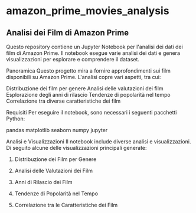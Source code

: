 # amazon_prime_movies_analysis


## Analisi dei Film di Amazon Prime
Questo repository contiene un Jupyter Notebook per l'analisi dei dati dei film di Amazon Prime. Il notebook esegue varie analisi dei dati e genera visualizzazioni per esplorare e comprendere il dataset.

Panoramica
Questo progetto mira a fornire approfondimenti sui film disponibili su Amazon Prime. L'analisi copre vari aspetti, tra cui:

Distribuzione dei film per genere
Analisi delle valutazioni dei film
Esplorazione degli anni di rilascio
Tendenze di popolarità nel tempo
Correlazione tra diverse caratteristiche dei film

Requisiti
Per eseguire il notebook, sono necessari i seguenti pacchetti Python:

pandas
matplotlib
seaborn
numpy
jupyter

Analisi e Visualizzazioni
Il notebook include diverse analisi e visualizzazioni. Di seguito alcune delle visualizzazioni principali generate:

1. Distribuzione dei Film per Genere

2. Analisi delle Valutazioni dei Film

3. Anni di Rilascio dei Film

4. Tendenze di Popolarità nel Tempo

5. Correlazione tra le Caratteristiche dei Film

